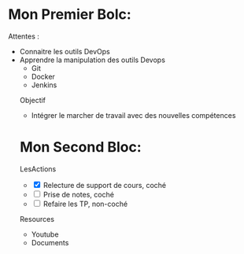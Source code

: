 # Mon Premier Bolc: 

<p>Attentes : </p>
<ul>
    <li> Connaitre les outils DevOps </li>
    <li> Apprendre la manipulation des outils Devops
        <ul>
	    <li>Git</li>
	    <li>Docker</li>
	    <li>Jenkins</li>
 </ul>    

<p> Objectif </p>
<ul>
    <li> Intégrer le marcher de travail avec des nouvelles compétences</li>

</ul>

# Mon Second Bloc:

<P> LesActions</P>
<ul>
    <li>
        <label>
            <input type="checkbox"
checked> 
            Relecture de support de cours, coché
        </label>
    </li>
    <li>
        <label>
            <input type="checkbox">
            Prise de notes, coché
        </label>
    </li>
    <li>
        <label>
            <input type="checkbox">
            Refaire les TP, non-coché
        </label>
    </li>
</ul>
<P> Resources</P>
<ul>
	<li>Youtube</li>
        <li>Documents</li>
</ul>        


